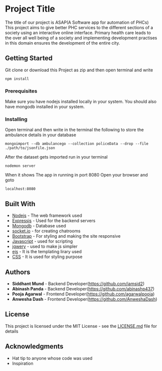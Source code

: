 # Project Title

The title of our project is ASAP(A Software app for automation of PHCs)
This project aims to give better PHC services to the different sections of a society using an interactive online interface.
Primary health care leads to the over all well being of a society and implementing development practises in this domain ensures the development of the entire city.

## Getting Started

Git clone or download this Project as zip and then open terminal and write 

```
npm install
```

### Prerequisites

Make sure you have nodejs installed locally in your system.
You should also have mongodb installed in your system.

### Installing

Open terminal and then write in the terminal the following to store the ambulance details in your database

```
mongoimport --db ambulancego --collection policeData --drop --file ./path/to/jsonfile.json
```

After the dataset gets imported run in your terminal

```
nodemon server
```

When it shows The app in running in port 8080
Open your browser and goto

```
localhost:8080
```


## Built With

* [Nodejs](https://nodejs.org/en/docs/) - The web framework used
* [Expressjs](https://expressjs.com/en/api.html) - Used for the backend servers
* [Mongodb](https://docs.mongodb.com/) - Database used
* [socket.io](https://socket.io/docs/) - for creating chatrooms
* [Bootstrap](https://getbootstrap.com/docs/4.1/getting-started/introduction/) - For styling and making the site responsive
* [Javascript](https://devdocs.io/javascript/) - used for scripting
* [jqwery](https://api.jquery.com/) - used to make js simpler
* [ejs](http://ejs.co/) - It is the templating lirary used
* [CSS](https://developer.mozilla.org/en-US/docs/Learn/CSS/Introduction_to_CSS) - It is used for styling purpose



## Authors

* **Siddhant Mund** - Backend Developer(https://github.com/iamsid2)
* **Abinash Panda** - Backend Developer(https://github.com/abinashp437)
* **Pooja Agarwal** - Frontend Developer(https://github.com/agarwalpooja)
* **Anwesha Dash** - Frontend Developer(https://github.com/AnweshaDash)

## License

This project is licensed under the MIT License - see the [LICENSE.md](LICENSE.md) file for details

## Acknowledgments

* Hat tip to anyone whose code was used
* Inspiration

